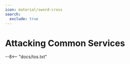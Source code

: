```yaml
---
icon: material/sword-cross
search:
  exclude: true
---
```


# Attacking Common Services

--8<-- "docs/tos.txt"
